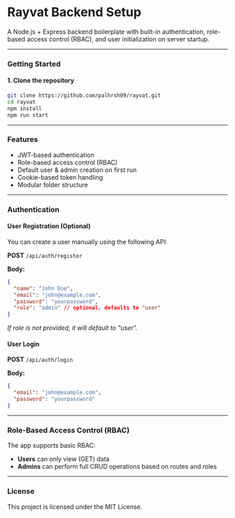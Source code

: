 # Rayvat Backend Setup

A Node.js + Express backend boilerplate with built-in authentication, role-based access control (RBAC), and user initialization on server startup.

---

### Getting Started

#### 1. Clone the repository
```bash
git clone https://github.com/palhrsh09/rayvat.git
cd rayvat
npm install
npm run start
```

---

### Features

- JWT-based authentication
- Role-based access control (RBAC)
- Default user & admin creation on first run
- Cookie-based token handling
- Modular folder structure

---

### Authentication

#### User Registration (Optional)
You can create a user manually using the following API:

**POST** `/api/auth/register`

**Body:**
```json
{
  "name": "John Doe",
  "email": "john@example.com",
  "password": "yourpassword",
  "role": "admin" // optional, defaults to "user"
}
```

*If role is not provided, it will default to "user".*

#### User Login
**POST** `/api/auth/login`

**Body:**
```json
{
  "email": "john@example.com",
  "password": "yourpassword"
}
```

---

### Role-Based Access Control (RBAC)

The app supports basic RBAC:

- **Users** can only view (GET) data
- **Admins** can perform full CRUD operations based on routes and roles

---

### License

This project is licensed under the MIT License.
